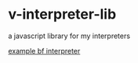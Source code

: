 # v-interpreter-lib
a javascript library for my interpreters

[example bf interpreter](https://vilgotanl.github.io/v-interpreter-lib/v1/example.html)